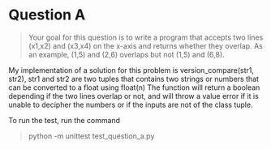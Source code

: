 # Question A


>Your goal for this question is to write a program that accepts two lines (x1,x2) and (x3,x4) on the x-axis and returns whether they overlap. As an example, (1,5) and (2,6) overlaps but not (1,5) and (6,8). 

My implementation of a solution for this problem is version_compare(str1, str2),
str1 and str2 are two tuples that contains two strings or numbers that can be converted to a float using float(n)
The function will return a boolean depending if the two lines overlap or not,
and will throw a value error if it is unable to decipher the numbers or if the inputs are not of the class tuple.

To run the test, run the command
>python -m unittest test_question_a.py